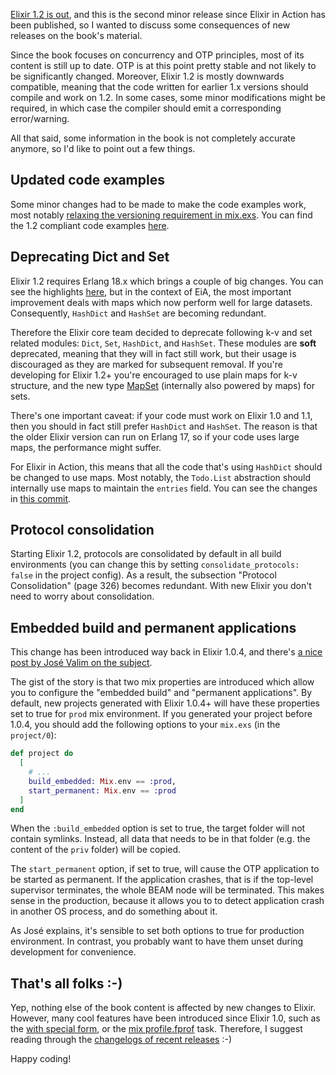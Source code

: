 [Elixir 1.2 is out](http://elixir-lang.org/blog/2016/01/03/elixir-v1-2-0-released/), and this is the second minor release since Elixir in Action has been published, so I wanted to discuss some consequences of new releases on the book's material.

Since the book focuses on concurrency and OTP principles, most of its content is still up to date. OTP is at this point pretty stable and not likely to be significantly changed. Moreover, Elixir 1.2 is mostly downwards compatible, meaning that the code written for earlier 1.x versions should compile and work on 1.2. In some cases, some minor modifications might be required, in which case the compiler should emit a corresponding error/warning.

 All that said, some information in the book is not completely accurate anymore, so I'd like to point out a few things.

## Updated code examples

Some minor changes had to be made to make the code examples work, most notably [relaxing the versioning requirement in mix.exs](https://github.com/sasa1977/elixir-in-action/commit/05b6fb3a73db893727a5b9b43da4087af878f058). You can find the 1.2 compliant code examples [here](https://github.com/sasa1977/elixir-in-action/tree/Elixir-v1.2).


## Deprecating Dict and Set

Elixir 1.2 requires Erlang 18.x which brings a couple of big changes. You can see the highlights [here](http://www.erlang.org/download_release/29), but in the context of EiA, the most important improvement deals with maps which now perform well for large datasets. Consequently, `HashDict` and `HashSet` are becoming redundant.

Therefore the Elixir core team decided to deprecate following k-v and set related modules: `Dict`, `Set`, `HashDict`, and `HashSet`. These modules are __soft__ deprecated, meaning that they will in fact still work, but their usage is discouraged as they are marked for subsequent removal. If you're developing for Elixir 1.2+ you're encouraged to use plain maps for k-v structure, and the new type [MapSet](http://elixir-lang.org/docs/stable/elixir/MapSet.html) (internally also powered by maps) for sets.

There's one important caveat: if your code must work on Elixir 1.0 and 1.1, then you should in fact still prefer `HashDict` and `HashSet`. The reason is that the older Elixir version can run on Erlang 17, so if your code uses large maps, the performance might suffer.

For Elixir in Action, this means that all the code that's using `HashDict` should be changed to use maps. Most notably, the `Todo.List` abstraction should internally use maps to maintain the `entries` field. You can see the changes in [this commit](https://github.com/sasa1977/elixir-in-action/commit/51bc04bf48730bfbb6141ad781f8300cc6e91db5).


## Protocol consolidation

Starting Elixir 1.2, protocols are consolidated by default in all build environments (you can change this by setting `consolidate_protocols: false` in the project config). As a result, the subsection "Protocol Consolidation" (page 326) becomes redundant. With new Elixir you don't need to worry about consolidation.


## Embedded build and permanent applications

This change has been introduced way back in Elixir 1.0.4, and there's [a nice post by José Valim on the subject](http://blog.plataformatec.com.br/2015/04/build-embedded-and-start-permanent-in-elixir-1-0-4/).

The gist of the story is that two mix properties are introduced which allow you to configure the "embedded build" and "permanent applications". By default, new projects generated with Elixir 1.0.4+ will have these properties set to true for `prod` mix environment. If you generated your project before 1.0.4, you should add the following options to your `mix.exs` (in the `project/0`):

```elixir
def project do
  [
    # ...
    build_embedded: Mix.env == :prod,
    start_permanent: Mix.env == :prod
  ]
end
```

When the `:build_embedded` option is set to true, the target folder will not contain symlinks. Instead, all data that needs to be in that folder (e.g. the content of the `priv` folder) will be copied.

The `start_permanent` option, if set to true, will cause the OTP application to be started as permanent. If the application crashes, that is if the top-level supervisor terminates, the whole BEAM node will be terminated. This makes sense in the production, because it allows you to to detect application crash in another OS process, and do something about it.

As José explains, it's sensible to set both options to true for production environment. In contrast, you probably want to have them unset during development for convenience.


## That's all folks :-)

Yep, nothing else of the book content is affected by new changes to Elixir. However, many cool features have been introduced since Elixir 1.0, such as the [with special form](http://elixir-lang.org/docs/stable/elixir/Kernel.SpecialForms.html#with/1), or the [mix profile.fprof](http://elixir-lang.org/docs/stable/mix/Mix.Tasks.Profile.Fprof.html) task. Therefore, I suggest reading through the [changelogs of recent releases](https://github.com/elixir-lang/elixir/releases) :-)

Happy coding!
